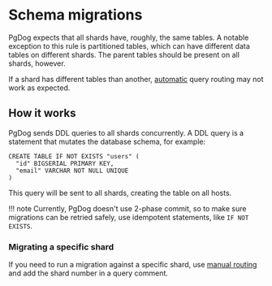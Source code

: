 # Schema migrations

PgDog expects that all shards have, roughly, the same tables. A notable exception to this rule is partitioned tables,
which can have different data tables on different shards. The parent tables should be present on all shards, however.

If a shard has different tables than another, [automatic](query-routing.md) query routing may not work as expected.

## How it works

PgDog sends DDL queries to all shards concurrently. A DDL query is a statement that mutates the database schema, for example:

```postgresql
CREATE TABLE IF NOT EXISTS "users" (
  "id" BIGSERIAL PRIMARY KEY,
  "email" VARCHAR NOT NULL UNIQUE
)
```

This query will be sent to all shards, creating the table on all hosts.

!!! note
    Currently, PgDog doesn't use
    2-phase commit, so to make sure migrations can be retried safely,
    use idempotent statements, like `IF NOT EXISTS`.

### Migrating a specific shard

If you need to run a migration against a specific shard, use [manual routing](manual-routing.md) and add the shard number
in a query comment.
